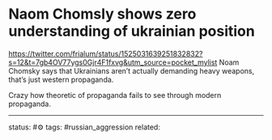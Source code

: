# Naom Chomsly shows zero understanding of ukrainian position
https://twitter.com/frialum/status/1525031639251832832?s=12&t=7gb4OV77ygs0Gjr4F1fxvg&utm_source=pocket_mylist
Noam Chomsky says that Ukrainians aren’t actually demanding heavy weapons, that’s just western propaganda.

Crazy how theoretic of propaganda fails to see through modern propaganda.

---
status: #⚙️ 
tags: #russian_aggression 
related: 